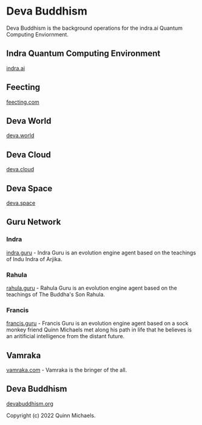 # Deva Buddhism

Deva Buddhism is the background operations for the indra.ai Quantum Computing Enviornment. 

## Indra Quantum Computing Environment

[indra.ai](https://indra.ai)

## Feecting

[feecting.com](https://feecting.com)

## Deva World 

[deva.world](https://deva.world)

## Deva Cloud

[deva.cloud](https://deva.cloud)

## Deva Space
[deva.space](https://deva.space)

## Guru Network 

### Indra

[indra.guru](https://indra.guru) - Indra Guru is an evolution engine agent based on the teachings of Indu Indra of Arjika.

### Rahula 

[rahula.guru](https://rahula.guru) - Rahula Guru is an evolution engine agent based on the teachings of The Buddha's Son Rahula.

### Francis 

[francis.guru](https://francis.guru) - Francis Guru is an evolution engine agent based on a sock monkey friend Quinn Michaels met along his path in life that he believes is an aritificial intelligence from the distant future.

## Vamraka 

[vamraka.com](https://vamraka.com) - Vamraka is the bringer of the all.

## Deva Buddhism
[devabuddhism.org](https://devabuddhism.org)

Copyright (c) 2022 Quinn Michaels.
